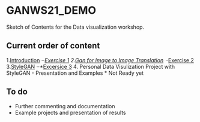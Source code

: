 # GANWS21_DEMO

Sketch of Contents for the Data visualization workshop.

## Current order of content
1.[Introduction]()
  ⋅⋅*[Exercise 1]()
2.[Gan for Image to Image  Translation]()
  ⋅⋅*[Exercise 2]()
3.[StyleGAN]()
  ⋅⋅*[Excersice 3]()
4. Personal Data Visulization Project with StyleGAN - Presentation and Examples * Not Ready yet

## To do
- Further commenting and documentation 
- Example projects and presentation of results 
